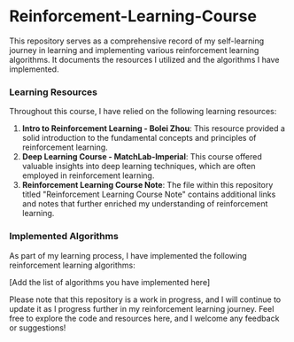 # Reinforcement-Learning-Course

This repository serves as a comprehensive record of my self-learning journey in learning and implementing various reinforcement learning algorithms. It documents the resources I utilized and the algorithms I have implemented.

### Learning Resources

Throughout this course, I have relied on the following learning resources:

1. **Intro to Reinforcement Learning - Bolei Zhou**: This resource provided a solid introduction to the fundamental concepts and principles of reinforcement learning.
2. **Deep Learning Course - MatchLab-Imperial**: This course offered valuable insights into deep learning techniques, which are often employed in reinforcement learning.
3. **Reinforcement Learning Course Note**: The file within this repository titled "Reinforcement Learning Course Note" contains additional links and notes that further enriched my understanding of reinforcement learning.

### Implemented Algorithms

As part of my learning process, I have implemented the following reinforcement learning algorithms:

[Add the list of algorithms you have implemented here]

Please note that this repository is a work in progress, and I will continue to update it as I progress further in my reinforcement learning journey. Feel free to explore the code and resources here, and I welcome any feedback or suggestions!
